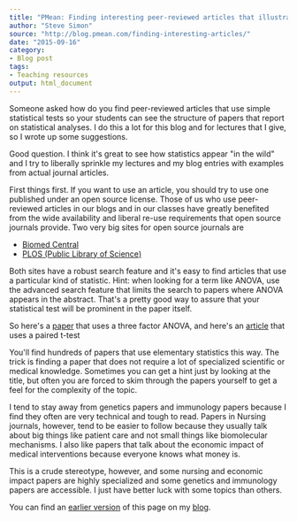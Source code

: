 ```yaml
---
title: "PMean: Finding interesting peer-reviewed articles that illustrate statistical tests"
author: "Steve Simon"
source: "http://blog.pmean.com/finding-interesting-articles/"
date: "2015-09-16"
category:
- Blog post
tags:
- Teaching resources
output: html_document
---
```


Someone asked how do you find peer-reviewed articles that use simple statistical tests so your students can see the structure of papers that report on statistical analyses. I do this a lot for this blog and for lectures that I give, so I wrote up some suggestions.

<!---More--->

Good question. I think it's great to see how statistics appear "in the wild" and I try to liberally sprinkle my lectures and my blog entries with examples from actual journal articles.

First things first. If you want to use an article, you should try to use one published under an open source license. Those of us who use peer-reviewed articles in our blogs and in our classes have greatly benefited from the wide availability and liberal re-use requirements that open source journals provide. Two very big sites for open source journals are

+ [Biomed Central][bio1]
+ [PLOS (Public Library of Science)][plo1]

Both sites have a robust search feature and it's easy to find articles that use a particular kind of statistic. Hint: when looking for a term like ANOVA, use the advanced search feature that limits the search to papers where ANOVA appears in the abstract. That's a pretty good way to assure that your statistical test will be prominent in the paper itself.

So here's a [paper][thr1] that uses a three factor ANOVA, and here's an [article][pai1] that uses a paired t-test


You'll find hundreds of papers that use elementary statistics this way. The trick is finding a paper that does not require a lot of specialized scientific or medical knowledge. Sometimes you can get a hint just by looking at the title, but often you are forced to skim through the papers yourself to get a feel for the complexity of the topic.

I tend to stay away from genetics papers and immunology papers because I find they often are very technical and tough to read. Papers in Nursing journals, however, tend to be easier to follow because they usually talk about big things like patient care and not small things like biomolecular mechanisms. I also like papers that talk about the economic impact of medical interventions because everyone knows what money is.

This is a crude stereotype, however, and some nursing and economic impact papers are highly specialized and some genetics and immunology papers are accessible. I just have better luck with some topics than others.

You can find an [earlier version][sim1] of this page on my [blog][sim2].

[sim1]: http://blog.pmean.com/finding-interesting-articles/
[sim2]: http://blog.pmean.com

[bio1]: http://www.biomedcentral.com/>
[pai1]: http://bmchealthservres.biomedcentral.com/articles/10.1186/s12913-015-1039-1
[plo1]: https://www.plos.org/
[thr1]: http://journals.plos.org/plosone/article?id=10.1371/journal.pone.0134447



